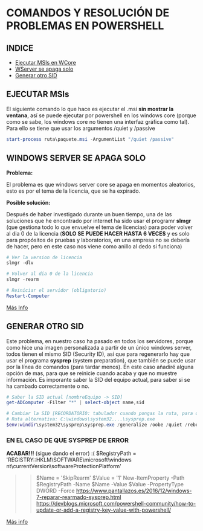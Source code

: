 # COMANDOS Y RESOLUCIÓN DE PROBLEMAS EN POWERSHELL

## INDICE
- [Ejecutar MSIs en WCore](#ejecutar-msis)
- [WServer se apaga solo](#windows-server-se-apaga-solo)
- [Generar otro SID](#generar-otro-sid)

## EJECUTAR MSIs

El siguiente comando lo que hace es ejecutar el .msi **sin mostrar la ventana**, así se puede ejecutar por powershell en los windows core (porque como se sabe, los windows core no tienen una interfaz gráfica como tal). Para ello se tiene que usar los argumentos /quiet y /passive

```powershell
start-process ruta\paquete.msi -ArgumentList "/quiet /passive"
```

## WINDOWS SERVER SE APAGA SOLO

**Problema:**

El problema es que windows server core se apaga en momentos aleatorios, esto es por el tema de la licencia, que se ha expirado. 

**Posible solución:**

Después de haber investigado durante un buen tiempo, una de las soluciones que he encontrado por internet ha sido usar el programr **slmgr** (que gestiona todo lo que envuelve el tema de licencias) para  poder volver al dia 0 de la licencia (**SOLO SE PUEDE HACER HASTA 6 VECES** y es solo para propósitos de pruebas y laboratorios, en una empresa no se debería de hacer, pero en este caso nos viene como anillo al dedo si funciona)

```powershell
# Ver la version de licencia
slmgr -dlv

# Volver al dia 0 de la licencia
slmgr -rearm

# Reiniciar el servidor (obligatorio)
Restart-Computer
```

[Más Info](https://mulcas.com/windows-server-shuts-down-unexpectedly/)

## GENERAR OTRO SID

Este problema, en nuestro caso ha pasado en todos los servidores, porque como hice una imagen personalizada a partir de un único windows server, todos tienen el mismo SID (Security ID), así que para regenerarlo hay que usar el programa **sysprep** (system preparation), que también se puede usar por la línea de comandos (para tardar menos). En este caso añadiré alguna opción de mas, para que se reinicie cuando acaba y que no muestre información.
Es imporante saber la SID del equipo actual, para saber si se ha cambado correctamente o no.

```powershell
# Saber la SID actual [nombreEquipo -> SID]
get-ADComputer -Filter "*" | select-object name,sid

# Cambiar la SID [RECORDATORIO: tabulador cuando pongas la ruta, para que se te autocomplete la variable de entorno y no de error]
# Ruta alternativa: C:\windows\system32....\sysprep.exe
$env:windir\system32\sysprep\sysprep.exe /generalize /oobe /quiet /reboot
```
### EN EL CASO DE QUE SYSPREP DE ERROR

**ACABAR!!!** (sigue dando el error) :(
$RegistryPath = 'REGISTRY::HKLM\SOFTWARE\microsoft\windows nt\currentVersion\softwareProtectionPlatform'
>> $Name         = 'SkipRearm'
>> $Value        = '1'
>> New-ItemProperty -Path $RegistryPath -Name $Name -Value $Value -PropertyType DWORD -Force
https://www.pantallazos.es/2016/12/windows-7-reparar-rearmado-sysprep.html
https://devblogs.microsoft.com/powershell-community/how-to-update-or-add-a-registry-key-value-with-powershell/

[Más info](https://learn.microsoft.com/en-us/windows-hardware/manufacture/desktop/sysprep-command-line-options?view=windows-11)
